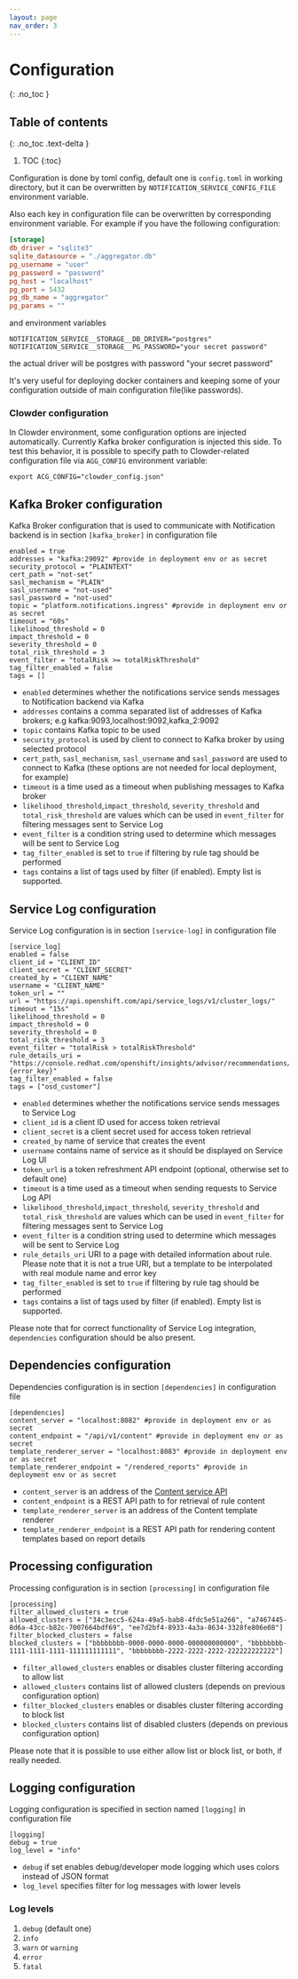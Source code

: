 ```yaml
---
layout: page
nav_order: 3
---
```

# Configuration
{: .no_toc }

## Table of contents
{: .no_toc .text-delta }

1. TOC
{:toc}

Configuration is done by toml config, default one is `config.toml` in working
directory, but it can be overwritten by `NOTIFICATION_SERVICE_CONFIG_FILE`
environment variable.

Also each key in configuration file can be overwritten by corresponding
environment variable. For example if you have the following configuration:

```toml
[storage]
db_driver = "sqlite3"
sqlite_datasource = "./aggregator.db"
pg_username = "user"
pg_password = "password"
pg_host = "localhost"
pg_port = 5432
pg_db_name = "aggregator"
pg_params = ""
```

and environment variables

```shell
NOTIFICATION_SERVICE__STORAGE__DB_DRIVER="postgres"
NOTIFICATION_SERVICE__STORAGE__PG_PASSWORD="your secret password"
```

the actual driver will be postgres with password "your secret password"

It's very useful for deploying docker containers and keeping some of your configuration
outside of main configuration file(like passwords).

### Clowder configuration

In Clowder environment, some configuration options are injected automatically.
Currently Kafka broker configuration is injected this side. To test this
behavior, it is possible to specify path to Clowder-related configuration file
via `AGG_CONFIG` environment variable:

```
export ACG_CONFIG="clowder_config.json"
```

## Kafka Broker configuration

Kafka Broker configuration that is used to communicate with Notification backend is in section `[kafka_broker]` in configuration file

```
enabled = true
addresses = "kafka:29092" #provide in deployment env or as secret
security_protocol = "PLAINTEXT"
cert_path = "not-set"
sasl_mechanism = "PLAIN"
sasl_username = "not-used"
sasl_password = "not-used"
topic = "platform.notifications.ingress" #provide in deployment env or as secret
timeout = "60s"
likelihood_threshold = 0
impact_threshold = 0
severity_threshold = 0
total_risk_threshold = 3
event_filter = "totalRisk >= totalRiskThreshold"
tag_filter_enabled = false
tags = []
```

- `enabled` determines whether the notifications service sends messages to Notification backend via Kafka
- `addresses` contains a comma separated list of addresses of Kafka brokers; e.g kafka:9093,localhost:9092,kafka_2:9092
- `topic` contains Kafka topic to be used
- `security_protocol` is used by client to connect to Kafka broker by using selected protocol
- `cert_path`, `sasl_mechanism`, `sasl_username` and `sasl_password` are used to connect to Kafka (these options are not needed for local deployment, for example)
- `timeout` is a time used as a timeout when publishing messages to Kafka broker
- `likelihood_threshold`,`impact_threshold`, `severity_threshold` and `total_risk_threshold` are values which can be used in `event_filter` for filtering messages sent to Service Log
- `event_filter` is a condition string used to determine which messages will be sent to Service Log
- `tag_filter_enabled` is set to `true` if filtering by rule tag should be performed
- `tags` contains a list of tags used by filter (if enabled). Empty list is supported.

## Service Log configuration

Service Log configuration is in section `[service-log]` in configuration file

```
[service_log]
enabled = false
client_id = "CLIENT_ID"
client_secret = "CLIENT_SECRET"
created_by = "CLIENT_NAME"
username = "CLIENT_NAME"
token_url = ""
url = "https://api.openshift.com/api/service_logs/v1/cluster_logs/"
timeout = "15s"
likelihood_threshold = 0
impact_threshold = 0
severity_threshold = 0
total_risk_threshold = 3
event_filter = "totalRisk > totalRiskThreshold"
rule_details_uri = "https://console.redhat.com/openshift/insights/advisor/recommendations/{module}|{error_key}"
tag_filter_enabled = false
tags = ["osd_customer"]
```

- `enabled` determines whether the notifications service sends messages to Service Log
- `client_id` is a client ID used for access token retrieval
- `client_secret` is a client secret used for access token retrieval
- `created_by` name of service that creates the event
- `username` contains name of service as it should be displayed on Service Log UI
- `token_url` is a token refreshment API endpoint (optional, otherwise set to default one)
- `timeout` is a time used as a timeout when sending requests to Service Log API
- `likelihood_threshold`,`impact_threshold`, `severity_threshold` and `total_risk_threshold` are values which can be used in `event_filter` for filtering messages sent to Service Log
- `event_filter` is a condition string used to determine which messages will be sent to Service Log
- `rule_details_uri` URI to a page with detailed information about rule. Please note that it is not a true URI, but a template to be interpolated with real module name and error key
- `tag_filter_enabled` is set to `true` if filtering by rule tag should be performed
- `tags` contains a list of tags used by filter (if enabled). Empty list is supported.

Please note that for correct functionality of Service Log integration, `dependencies` configuration should be also present.

## Dependencies configuration

Dependencies configuration is in section `[dependencies]` in configuration file

```
[dependencies]
content_server = "localhost:8082" #provide in deployment env or as secret
content_endpoint = "/api/v1/content" #provide in deployment env or as secret
template_renderer_server = "localhost:8083" #provide in deployment env or as secret
template_renderer_endpoint = "/rendered_reports" #provide in deployment env or as secret
```

- `content_server` is an address of the [Content service API](https://github.com/RedHatInsights/insights-content-service)
- `content_endpoint` is a REST API path to for retrieval of rule content
- `template_renderer_server` is an address of the Content template renderer
- `template_renderer_endpoint` is a REST API path for rendering content templates based on report details

## Processing configuration

Processing configuration is in section `[processing]` in configuration file

```
[processing]
filter_allowed_clusters = true
allowed_clusters = ["34c3ecc5-624a-49a5-bab8-4fdc5e51a266", "a7467445-8d6a-43cc-b82c-7007664bdf69", "ee7d2bf4-8933-4a3a-8634-3328fe806e08"]
filter_blocked_clusters = false
blocked_clusters = ["bbbbbbbb-0000-0000-0000-000000000000", "bbbbbbbb-1111-1111-1111-111111111111", "bbbbbbbb-2222-2222-2222-222222222222"]
```

- `filter_allowed_clusters` enables or disables cluster filtering according to allow list
- `allowed_clusters` contains list of allowed clusters (depends on previous configuration option)
- `filter_blocked_clusters` enables or disables cluster filtering according to block list
- `blocked_clusters` contains list of disabled clusters (depends on previous configuration option)

Please note that it is possible to use either allow list or block list, or both, if really needed.


## Logging configuration

Logging configuration is specified in section named `[logging]` in configuration file

```
[logging]
debug = true
log_level = "info"
```

- `debug` if set enables debug/developer mode logging which uses colors instead of JSON format
- `log_level` specifies filter for log messages with lower levels

### Log levels

1. `debug` (default one)
1. `info`
1. `warn` or `warning`
1. `error`
1. `fatal`
